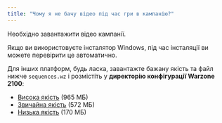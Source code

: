 ```yaml
---
title: "Чому я не бачу відео під час гри в кампанію?"
---
```


Необхідно завантажити відео кампанії.

Якщо ви використовуєте інсталятор Windows, під час інсталяції ви можете перевірити це автоматично.

Для інших платформ, будь ласка, завантажте бажану якість та файл нижче `sequences.wz` і розмістіть у **директорію конфігурації Warzone 2100**:

- [Висока якість](https://sourceforge.net/projects/warzone2100/files/warzone2100/Videos/high-quality-en/sequences.wz/download) (965 МБ)
- [Звичайна якість](https://sourceforge.net/projects/warzone2100/files/warzone2100/Videos/standard-quality-en/sequences.wz/download) (572 МБ)
- [Низька якість](https://sourceforge.net/projects/warzone2100/files/warzone2100/Videos/low-quality-en/sequences.wz/download) (170 МБ)
